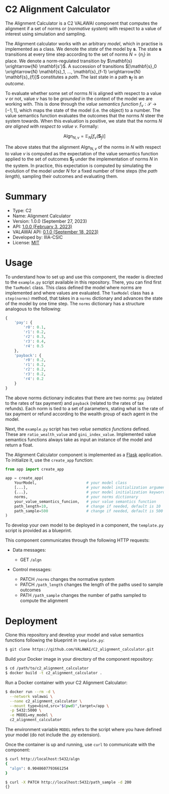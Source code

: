 # C2 Alignment Calculator

The Alignment Calculator is a C2 VALAWAI component that computes the alignment
if a set of norms or (*normative system*) with respect to a value of interest
using simulation and sampling.

The Alignment calculator works with an arbitrary *model*, which in practise is
implemented as a class. We denote the *state* of the model by $\mathbf{s}$. The
state $\mathbf{s}$ transitions at every time step according to the set of norms
$N=\{n_i\}$ in place. We denote a norm-regulated transition by $\mathbf{s}
\xrightarrow{N} \mathbf{s'}$. A succession of transitions $[\mathbf{s}_0
\xrightarrow{N} \mathbf{s}_1, ..., \mathbf{s}_{f-1} \xrightarrow{N}
\mathbf{s}_{f}]$ constitutes a *path*. The last state in a path $\mathbf{s}_f$
is an *outcome*.

To evaluate whether some set of norms $N$ is aligned with respect to a value $v$
or not, value $v$ has to be *grounded* in the context of the model we are
working with. This is done through the *value semantics function* $f_v:
\mathcal{S} \rightarrow [-1, 1]$, which maps the state of the model (i.e. the
object) to a number. The value semantics function evaluates the outcomes that
the norms $N$ steer the system towards. When this evaluation is positive, we
state that the norms $N$ *are aligned with respect to value $v$*. Formally:

$$
    \mathsf{Algn}_{N,v} = \mathbb{E}_N \left[f_v(\mathbf{S}_f)\right]
$$

The above states that the alignment $\mathsf{Algn}_{N,v}$ of the norms in $N$
with respect to value $v$ is computed as the expectation of the value semantics
function applied to the set of outcomes $\mathbf{S}_f$ under the implementation
of norms $N$ in the system. In practice, this expectation is computed by
simulating the evolution of the model under $N$ for a fixed number of time steps
(the *path length*), sampling their outcomes and evaluating them.

# Summary

 - Type: C2
 - Name: Alignment Calculator
 - Version: 1.0.0 (September 27, 2023)
 - API: [1.0.0 (February 3, 2023)](https://editor-next.swagger.io/?url=https://raw.githubusercontent.com/VALAWAI/C2_alignment_calculator/main/component-api.yml)
 - VALAWAI API: [0.1.0 (September 18, 2023)](https://editor-next.swagger.io/?url=https://raw.githubusercontent.com/VALAWAI/MOV/main/valawai-api.yml)
 - Developed by: IIIA-CSIC
 - License: [MIT](LICENSE)

# Usage

To understand how to set up and use this component, the reader is directed to
the `example.py` script available in this repository. There, you can find first
the `TaxModel` class. This class defined the model where norms are implemented
and where values are evaluated. The `TaxModel` class has a `step(norms)` method,
that takes in a `norms` dictionary and advances the state of the model by one
time step. The `norms` dictionary has a structure analogous to the following:

```python
{
    'pay': {
        'r0': 0.1,
        'r1': 0.2,
        'r2': 0.3,
        'r3': 0.4,
        'r4': 0.5
    },
    'payback': {
        'r0': 0.2,
        'r1': 0.2,
        'r2': 0.2,
        'r3': 0.2,
        'r4': 0.2
    }
}
```

The above norms dictionary indicates that there are two norms: `pay` (related to
the rates of tax payment) and `payback` (related to the rates of tax refunds).
Each norm is tied to a set of parameters, stating what is the rate of tax
payment or refund according to the wealth group of each agent in the model.

Next, the `example.py` script has two *value sematics functions* defined. These
are `ratio_wealth_value` and `gini_index_value`. Implemented value semantics
functions always take as input an instance of the model and return a float.

The Alignment Calculator component is implemented as a
[Flask](https://flask.palletsprojects.com/en/2.3.x/) application. To initialize
it, use the `create_app` function:

```python
from app import create_app

app = create_app(
    YourModel,                      # your model class
    [...],                          # your model initialization arguments
    {...},                          # your model initialization keyword arguments
    norms,                          # your norms dictionary
    your_value_semantics_funcion,   # your value semantics function
    path_length=10,                 # change if needed, default is 10
    path_sample=500                 # change if needed, default is 500
)
```

To develop your own model to be deployed in a component, the `template.py`
script is provided as a blueprint.

This component communicates through the following HTTP requests:

* Data messages:

    - GET `/algn`

* Control messages:

    - PATCH `/norms` changes the normative system
    - PATCH `/path_length` changes the length of the paths used to sample
      outcomes
    - PATH `/path_sample` changes the number of paths sampled to compute the
      alignment

# Deployment

Clone this repository and develop your model and value semantics functions
following the blueprint in `template.py`:

```bash
$ git clone https://github.com/VALAWAI/C2_alignment_calculator.git
```

Build your Docker image in your directory of the component repository:

```bash
$ cd /path/to/c2_alignment_calculator
$ docker build -t c2_alignment_calculator .
```

Run a Docker container with your C2 Alignment Calculator:

```bash
$ docker run --rm -d \
  --network valawai \
  --name c2_alignment_calculator \
  --mount type=bind,src="$(pwd)",target=/app \
  -p 5432:5000 \
  -e MODEL=my_model \
  c2_alignment_calculator
```

The environment variable `MODEL` refers to the script where you have defined
your model (do not include the .py extension).

Once the container is up and running, use `curl` to communicate with the
component:

```bash
$ curl http://localhost:5432/algn
{
  "algn": 0.9048607793661254
}
```

```bash
$ curl -X PATCH http://localhost:5432/path_sample -d 200
{}
```
